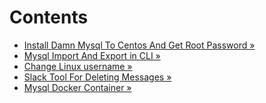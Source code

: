 
Contents
==================

* [Install Damn Mysql To Centos And Get Root Password »](https://ugurkazdal.com/linux,/mysql/2019/04/27/install-damn-mysql-to-centos-and-get-root-password.html)
* [Mysql Import And Export in CLI »](https://ugurkazdal.com/linux/2019/04/10/mysql-import-and-export-in-cli.html)
* [Change Linux username »](https://ugurkazdal.com/linux/2019/04/10/change-linux-username.html)
* [Slack Tool For Deleting Messages »](https://ugurkazdal.com/tools/2019/04/10/slack-tool-for-deleting-messages.html)
* [Mysql Docker Container »](https://ugurkazdal.com/devops/2019/04/10/mysql-docker-container.html)